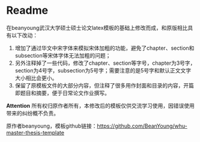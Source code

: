 # Readme

在beanyoung武汉大学硕士硕士论文latex模板的基础上修改而成，和原版相比具有以下改动：

1. 增加了通过华文中宋字体来模拟宋体加粗的功能，避免了chapter、section和subsection等宋体字体无法加粗的问题；
2. 另外注释掉了一些代码，修改了chapter、section等字号，chapter为3号字，section为4号字，subsection为5号字；需要注意的是5号字和默认正文文字大小相比会更小。
3. 保留了原模板文件的大部分内容，但注释了很多用作封面和目录的内容，开篇即题目和摘要，便于日常论文作业撰写。

**Attention**
所有权归原作者所有，本修改后的模板仅供交流学习使用，因错误使用带来的纠纷概不负责。


原作者beanyoung，模板github链接：https://github.com/BeanYoung/whu-master-thesis-template
